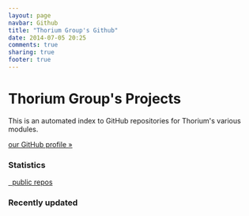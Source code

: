 ```yaml
---
layout: page
navbar: Github
title: "Thorium Group's Github"
date: 2014-07-05 20:25
comments: true
sharing: true
footer: true
---
```


<!-- stolen and hacked from http://carlboettiger.info/software.html -->

<style>
/* don't display the page header, we use a *huge* jumbotron in the content. */
header.page-header {
    display: none;
}
</style>

<div class="jumbotron">
    <h1>Thorium Group's Projects</h1>
    <p>
        This is an automated index to GitHub repositories for Thorium's
        various modules.
    </p>
    <p class="clearfix">
        <a class="btn btn-primary btn-lg pull-right" role="button" href="https://github.com/{{ site.github_user }}/">
            our GitHub profile »
        </a>
    </p>
</div>
<div class="row">
    <div id="statistics" class="col-md-3">
        <div class="panel panel-primary">
            <div class="panel-heading">
                <h3 class="panel-title">Statistics</h3>
            </div>
            <div class="panel-body">
                <p>
                    <a href="https://github.com/{{ site.github_user }}/repositories"><span id="num-repos">&nbsp;</span> public repos</a>
                    <br>
                </p>
            </div>
        </div>
    </div>
    <div id="recently-updated" class="col-md-9">
        <div class="panel panel-primary">
            <div class="panel-heading">
                <h3 class="panel-title">Recently updated</h3>
            </div>
            <ul id="recently-updated-repos" class="list-group"></ul>
        </div>
    </div>
</div>
<div id="repos" class="row"></div>


<script src="{{ root_url }}/javascripts/strftime.js" type="text/javascript"></script>
<script type="text/javascript">
(function ($, undefined) {

  // Put custom repo URL's in this object, keyed by repo name.
  var repoUrls = {
  };
  // Put custom repo descriptions in this object, keyed by repo name.
  var repoDescriptions = {
  };

  function repoUrl(repo) {
    return repoUrls[repo.name] || repo.html_url;
  }
  function repoDescription(repo) {
    return repoDescriptions[repo.name] || repo.description;
  }

  function addRecentlyUpdatedRepo(repo) {
      var $item = $(
          '<li class="list-group-item">' +
              '<strong><a class="name"></a></strong> ' +
              '<small class="meta text-muted">' +
                  '<span class="glyphicon glyphicon-calendar"></span> <span class="time"></span> ' +
                  '<span class="glyphicon glyphicon-exclamation-sign"></span> <span class="open_issues"></span> ' +
                  '<span class="glyphicon glyphicon-eye-open"></span> <span class="watchers"></span> ' +
                  '<span class="glyphicon glyphicon-cutlery"></span> <span class="forks"></span> ' +
              '</small>' +
          '</li>'
      );

    $item.find('.name').attr("href", repo.html_url).text(repo.name);

    $item.find('.time').text(strftime("%h %e, %Y", repo.pushed_at));
    $item.find('.open_issues').text(repo.open_issues + " issues");
    $item.find('.watchers').text(repo.watchers + " watchers");
    $item.find('.forks').text(repo.forks + " forks");

    $item.appendTo("#recently-updated-repos");
  }

  function addRepo(repo) {
      var $item = $(
          '<div class="repo col-md-4 col-sm-6">' +
              '<div class="panel panel-default">' +
                  '<div class="panel-heading">' +
                      '<a class="gh-repo-link name" role="button"></a>' +
                      '<span class="language label label-default meta pull-right">' +
                      '</span>' +
                  '</div>' +
                  '<div class="panel-body">' +
                      '<p class="description"></p>' +
                  '</div>' +
              '</div>' +
          '</div>'
      );

    $item.find('.repo').addClass((repo.language || '').toLowerCase());
    $item.find('.name').text(repo.name);
    $item.find('a.gh-repo-link').attr("href", repoUrl(repo));
    $item.find('.language').text(repo.language);
    $item.find('.description').text(repoDescription(repo));

    $item.appendTo("#repos");
  }

  $.getJSON("https://api.github.com/users/{{ site.github_user }}/repos?per_page=100&callback=?", function (result) {
    var repos = result.data;

    $(function () {
      $("#num-repos").text(repos.length);

      // Convert pushed_at to Date.
      $.each(repos, function (i, repo) {
        repo.pushed_at = new Date(repo.pushed_at);

        var weekHalfLife  = 1.146 * Math.pow(10, -9);

        var pushDelta    = (new Date) - Date.parse(repo.pushed_at);
        var createdDelta = (new Date) - Date.parse(repo.created_at);

        var weightForPush = 1;
        var weightForWatchers = 1.314 * Math.pow(10, 7);

        repo.hotness = weightForPush * Math.pow(Math.E, -1 * weekHalfLife * pushDelta);
        repo.hotness += weightForWatchers * repo.watchers / createdDelta;
      });

      // Sort by highest # of watchers.
      repos.sort(function (a, b) {
        if (a.hotness < b.hotness) return 1;
        if (b.hotness < a.hotness) return -1;
        return 0;
      });

      $.each(repos, function (i, repo) {
        addRepo(repo);
      });

      // Sort by most-recently pushed to.
      repos.sort(function (a, b) {
        if (a.pushed_at < b.pushed_at) return 1;
        if (b.pushed_at < a.pushed_at) return -1;
        return 0;
      });

      $.each(repos.slice(0, 3), function (i, repo) {
        addRecentlyUpdatedRepo(repo);
      });
    });
  });

})(jQuery);
</script>

